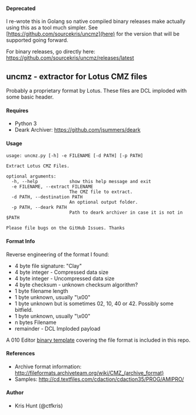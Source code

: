 #### Deprecated

I re-wrote this in Golang so native compiled binary releases make actually using this
as a tool much simpler. See [https://github.com/sourcekris/uncmz](here) for the version
that will be supported going forward.

For binary releases, go directly here: https://github.com/sourcekris/uncmz/releases/latest


## uncmz - extractor for Lotus CMZ files

Probably a proprietary format by Lotus. These files are DCL imploded with some basic
header.

#### Requires

- Python 3
- Deark Archiver: https://github.com/jsummers/deark

#### Usage

```shell
usage: uncmz.py [-h] -e FILENAME [-d PATH] [-p PATH]

Extract Lotus CMZ Files.

optional arguments:
  -h, --help            show this help message and exit
  -e FILENAME, --extract FILENAME
                        The CMZ file to extract.
  -d PATH, --destination PATH
                        An optional output folder.
  -p PATH, --deark PATH
                        Path to deark archiver in case it is not in $PATH

Please file bugs on the GitHub Issues. Thanks
```

#### Format Info

Reverse engineering of the format I found:

- 4 byte file signature: "Clay"
- 4 byte integer - Compressed data size
- 4 byte integer - Uncompressed data size
- 4 byte checksum - unknown checksum algorithm?
- 1 byte filename length
- 1 byte unknown, usually "\x00"
- 1 byte unknown but is sometimes 02, 10, 40 or 42. Possibly some bitfield.
- 1 byte unknown, usually "\x00"
- n bytes Filename 
- remainder - DCL Imploded payload

A 010 Editor [binary template](cmz.bt) covering the file format is included in this repo.

#### References

- Archive format information: http://fileformats.archiveteam.org/wiki/CMZ_(archive_format)
- Samples: http://cd.textfiles.com/cdaction/cdaction35/PROG/AMIPRO/

#### Author

- Kris Hunt (@ctfkris)
